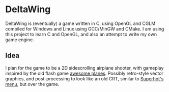 # DeltaWing
DeltaWing is (eventually) a game written in C, using OpenGL and CGLM compiled for Windows and Linux using GCC/MinGW and CMake. I am using this project to learn C and OpenGL, and also an attempt to write my own game engine.

## Idea
I plan for the game to be a 2D sidescrolling airplane shooter, with gameplay inspired by the old flash game [awesome planes](https://archive.org/details/awesomeplanes_flash).
Possibly retro-style vector graphics, and post-processing to look like an old CRT, similar to [Superhot's menu](https://interfaceingame.com/screenshots/superhot-main-menu/), but over the game.

